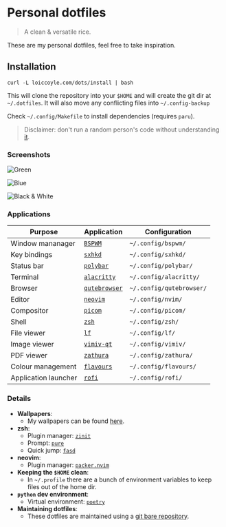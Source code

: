 # Personal dotfiles

> A clean & versatile rice.

These are my personal dotfiles, feel free to take inspiration.

## Installation

```shell
curl -L loiccoyle.com/dots/install | bash
```

This will clone the repository into your `$HOME` and will create the git dir at `~/.dotfiles`. It will also move any conflicting files into `~/.config-backup`

Check `~/.config/Makefile` to install dependencies (requires `paru`).

> Disclaimer: don't run a random person's code without understanding [it](https://github.com/loiccoyle/dots/blob/gh-pages/install).

### Screenshots

![Green](https://i.imgur.com/jG794AK.png)

![Blue](https://i.imgur.com/ml9aaRP.png)

![Black & White](https://i.imgur.com/F8VkwtS.png)

### Applications

| Purpose              | Application                                                 | Configuration            |
| -------------------- | ----------------------------------------------------------- | ------------------------ |
| Window mananager     | [`BSPWM`](https://github.com/baskerville/bspwm)             | `~/.config/bspwm/`       |
| Key bindings         | [`sxhkd`](https://github.com/baskerville/sxhkd)             | `~/.config/sxhkd/`       |
| Status bar           | [`polybar`](https://github.com/polybar/polybar)             | `~/.config/polybar/`     |
| Terminal             | [`alacritty`](https://github.com/alacritty/alacritty)       | `~/.config/alacritty/`   |
| Browser              | [`qutebrowser`](https://github.com/qutebrowser/qutebrowser) | `~/.config/qutebrowser/` |
| Editor               | [`neovim`](https://github.com/neovim/neovim)                | `~/.config/nvim/`        |
| Compositor           | [`picom`](https://github.com/yshui/picom)                   | `~/.config/picom/`       |
| Shell                | [`zsh`](https://www.zsh.org/)                               | `~/.config/zsh/`         |
| File viewer          | [`lf`](https://github.com/gokcehan/lf)                      | `~/.config/lf/`          |
| Image viewer         | [`vimiv-qt`](https://github.com/karlch/vimiv-qt)            | `~/.config/vimiv/`        |
| PDF viewer           | [`zathura`](https://github.com/pwmt/zathura)                | `~/.config/zathura/`     |
| Colour management    | [`flavours`](https://github.com/Misterio77/flavours)        | `~/.config/flavours/`    |
| Application launcher | [`rofi`](https://github.com/davatorium/rofi)                | `~/.config/rofi/`        |

### Details

- **Wallpapers**:
  - My wallpapers can be found [here](https://loiccoyle.com/walls).
- **zsh**:
  - Plugin manager: [`zinit`](https://github.com/zdharma-continuum/zinit)
  - Prompt: [`pure`](https://github.com/sindresorhus/pure)
  - Quick jump: [`fasd`](https://github.com/clvv/fasd)
- **neovim**:
  - Plugin manager: [`packer.nvim`](https://github.com/wbthomason/packer.nvim)
- **Keeping the `$HOME` clean**:
  - In `~/.profile` there are a bunch of environment variables to keep files out of the home dir.
- **`python` dev environment**:
  - Virtual environment: [`poetry`](https://github.com/python-poetry/poetry)
- **Maintaining dotfiles**:
  - These dotfiles are maintained using a [git bare repository](https://www.atlassian.com/git/tutorials/dotfiles).
